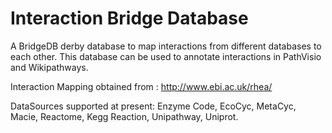 Interaction Bridge Database
==========================

A BridgeDB derby database to map interactions from different databases to each other. This database can be used to annotate interactions in PathVisio and Wikipathways.

Interaction Mapping obtained from : http://www.ebi.ac.uk/rhea/

DataSources supported at present:
Enzyme Code, EcoCyc, MetaCyc, Macie, Reactome, Kegg Reaction, Unipathway, Uniprot.
